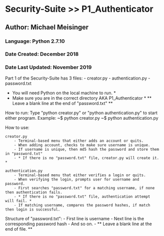 # Security-Suite >> P1_Authenticator
## Author: Michael Meisinger
### Language: Python 2.7.10
### Date Created: December 2018
### Date Last Updated: November 2019


Part 1 of the Security-Suite has 3 files:
	- creator.py
	- authentication.py
	- password.txt

* You will need Python on the local machine to run. *
* Make sure you are in the correct directory AKA P1_Authenticator *
** Leave a blank line at the end of "password.txt" **


How to run:
	Type "python creator.py" or "python authentication.py" to start either program.
	Example: ~$ python creator.py
			 ~$ python authentication.py

How to use:

	creator.py
		- Terminal-based menu that either adds an account or quits.
		- When adding account, checks to make sure username is unique.
		- If username is unique, then md5 hash the password and store them in "password.txt"
		- * If there is no "password.txt" file, creator.py will create it. *

	authentication.py
		- Terminal-based menu that either verifies a login or quits.
		- When verifying the login, prompts user for username and password.
		- First searches "password.txt" for a matching username, if none then authentication fails.
		- * If there is no "password.txt" file, authentication attempt will fail. *
		- If matching username, compares the password hashes, if match then login is successful.
		
		
Structure of "password.txt":
	- First line is username
	- Next line is the corresponding password hash
	- And so on.
	- ** Leave a blank line at the end of file. **
